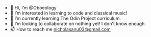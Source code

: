 - 👋 Hi, I’m @Oboeology
- 👀 I’m interested in learning to code and classical music!
- 🌱 I’m currently learning The Odin Project curriculum.
- 💞️ I’m looking to collaborate on nothing yet! I don't know enough.
- 📫 How to reach me nicholasanu03@gmail.com

<!---
Oboeology/Oboeology is a ✨ special ✨ repository because its `README.md` (this file) appears on your GitHub profile.
You can click the Preview link to take a look at your changes.
--->
